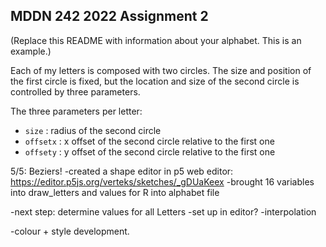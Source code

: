 ## MDDN 242 2022 Assignment 2

(Replace this README with information about your alphabet. This is an example.)

Each of my letters is composed with two circles. The size and position of the first circle is fixed, but the location and size of the second circle is controlled by three parameters.

The three parameters per letter:
  * `size` : radius of the second circle
  * `offsetx` : x offset of the second circle relative to the first one
  * `offsety` : y offset of the second circle relative to the first one

5/5: Beziers!
-created a shape editor in p5 web editor: https://editor.p5js.org/verteks/sketches/_gDUaKeex
-brought 16 variables into draw_letters and values for R into alphabet file

-next step: determine values for all Letters
-set up in editor?
-interpolation

-colour + style development.

